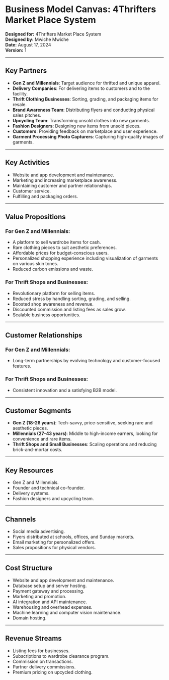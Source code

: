 # Business Model Canvas: 4Thrifters Market Place System

**Designed for:** 4Thrifters Market Place System  
**Designed by:** Mwiche Mwiche  
**Date:** August 17, 2024  
**Version:** 1

---

## Key Partners
- **Gen Z and Millennials**: Target audience for thrifted and unique apparel.
- **Delivery Companies**: For delivering items to customers and to the facility.
- **Thrift Clothing Businesses**: Sorting, grading, and packaging items for resale.
- **Brand Awareness Team**: Distributing flyers and conducting physical sales pitches.
- **Upcycling Team**: Transforming unsold clothes into new garments.
- **Fashion Designers**: Designing new items from unsold pieces.
- **Customers**: Providing feedback on marketplace and user experience.
- **Garment Processing Photo Capturers**: Capturing high-quality images of garments.

---

## Key Activities
- Website and app development and maintenance.
- Marketing and increasing marketplace awareness.
- Maintaining customer and partner relationships.
- Customer service.
- Fulfilling and packaging orders.

---

## Value Propositions
### For Gen Z and Millennials:
- A platform to sell wardrobe items for cash.
- Rare clothing pieces to suit aesthetic preferences.
- Affordable prices for budget-conscious users.
- Personalized shopping experience including visualization of garments on various skin tones.
- Reduced carbon emissions and waste.

### For Thrift Shops and Businesses:
- Revolutionary platform for selling items.
- Reduced stress by handling sorting, grading, and selling.
- Boosted shop awareness and revenue.
- Discounted commission and listing fees as sales grow.
- Scalable business opportunities.

---

## Customer Relationships
### For Gen Z and Millennials:
- Long-term partnerships by evolving technology and customer-focused features.
### For Thrift Shops and Businesses:
- Consistent innovation and a satisfying B2B model.

---

## Customer Segments
- **Gen Z (18-26 years)**: Tech-savvy, price-sensitive, seeking rare and aesthetic pieces.
- **Millennials (27-43 years)**: Middle to high-income earners, looking for convenience and rare items.
- **Thrift Shops and Small Businesses**: Scaling operations and reducing brick-and-mortar costs.

---

## Key Resources
- Gen Z and Millennials.
- Founder and technical co-founder.
- Delivery systems.
- Fashion designers and upcycling team.

---

## Channels
- Social media advertising.
- Flyers distributed at schools, offices, and Sunday markets.
- Email marketing for personalized offers.
- Sales propositions for physical vendors.

---

## Cost Structure
- Website and app development and maintenance.
- Database setup and server hosting.
- Payment gateway and processing.
- Marketing and promotion.
- AI integration and API maintenance.
- Warehousing and overhead expenses.
- Machine learning and computer vision maintenance.
- Domain hosting.

---

## Revenue Streams
- Listing fees for businesses.
- Subscriptions to wardrobe clearance program.
- Commission on transactions.
- Partner delivery commissions.
- Premium pricing on upcycled clothing.
